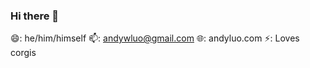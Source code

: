 ### Hi there 👋

😄: he/him/himself
📫: andywluo@gmail.com
🌐: andyluo.com
⚡: Loves corgis

<!--
**GreenRabite/GreenRabite** is a ✨ _special_ ✨ repository because its `README.md` (this file) appears on your GitHub profile.

Here are some ideas to get you started:

- 🔭 I’m currently working on ...
- 🌱 I’m currently learning ...
- 👯 I’m looking to collaborate on ...
- 🤔 I’m looking for help with ...
- 💬 Ask me about ...
- 📫 How to reach me: ...
- 😄 Pronouns: ...
- ⚡ Fun fact: ...
-->
